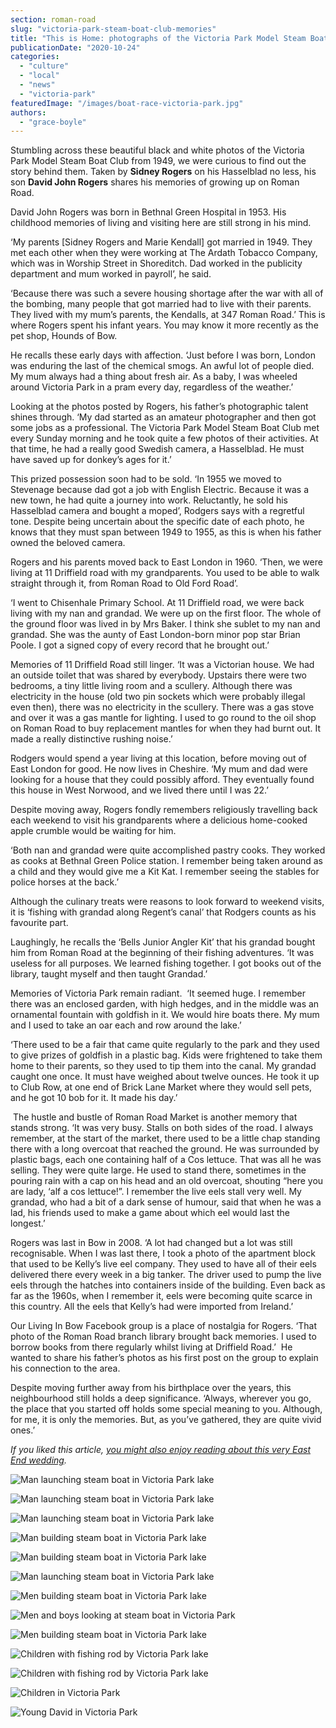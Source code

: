 ```yaml
---
section: roman-road
slug: "victoria-park-steam-boat-club-memories"
title: "This is Home: photographs of the Victoria Park Model Steam Boat Club"
publicationDate: "2020-10-24"
categories: 
  - "culture"
  - "local"
  - "news"
  - "victoria-park"
featuredImage: "/images/boat-race-victoria-park.jpg"
authors: 
  - "grace-boyle"
---
```


Stumbling across these beautiful black and white photos of the Victoria Park Model Steam Boat Club from 1949, we were curious to find out the story behind them. Taken by **Sidney Rogers** on his Hasselblad no less, his son **David John Rogers** shares his memories of growing up on Roman Road.

David John Rogers was born in Bethnal Green Hospital in 1953. His childhood memories of living and visiting here are still strong in his mind. 

‘My parents \[Sidney Rogers and Marie Kendall\] got married in 1949. They met each other when they were working at The Ardath Tobacco Company, which was in Worship Street in Shoreditch. Dad worked in the publicity department and mum worked in payroll’, he said. 

‘Because there was such a severe housing shortage after the war with all of the bombing, many people that got married had to live with their parents. They lived with my mum’s parents, the Kendalls, at 347 Roman Road.’ This is where Rogers spent his infant years. You may know it more recently as the pet shop, Hounds of Bow.

He recalls these early days with affection. ‘Just before I was born, London was enduring the last of the chemical smogs. An awful lot of people died. My mum always had a thing about fresh air. As a baby, I was wheeled around Victoria Park in a pram every day, regardless of the weather.’

Looking at the photos posted by Rogers, his father’s photographic talent shines through. ‘My dad started as an amateur photographer and then got some jobs as a professional. The Victoria Park Model Steam Boat Club met every Sunday morning and he took quite a few photos of their activities. At that time, he had a really good Swedish camera, a Hasselblad. He must have saved up for donkey’s ages for it.’

This prized possession soon had to be sold. ‘In 1955 we moved to Stevenage because dad got a job with English Electric. Because it was a new town, he had quite a journey into work. Reluctantly, he sold his Hasselblad camera and bought a moped’, Rodgers says with a regretful tone. Despite being uncertain about the specific date of each photo, he knows that they must span between 1949 to 1955, as this is when his father owned the beloved camera. 

Rogers and his parents moved back to East London in 1960. ‘Then, we were living at 11 Driffield road with my grandparents. You used to be able to walk straight through it, from Roman Road to Old Ford Road’. 

‘I went to Chisenhale Primary School. At 11 Driffield road, we were back living with my nan and grandad. We were up on the first floor. The whole of the ground floor was lived in by Mrs Baker. I think she sublet to my nan and grandad. She was the aunty of East London-born minor pop star Brian Poole. I got a signed copy of every record that he brought out.’

Memories of 11 Driffield Road still linger. ‘It was a Victorian house. We had an outside toilet that was shared by everybody. Upstairs there were two bedrooms, a tiny little living room and a scullery. Although there was electricity in the house (old two pin sockets which were probably illegal even then), there was no electricity in the scullery. There was a gas stove and over it was a gas mantle for lighting. I used to go round to the oil shop on Roman Road to buy replacement mantles for when they had burnt out. It made a really distinctive rushing noise.’

Rodgers would spend a year living at this location, before moving out of East London for good. He now lives in Cheshire. ‘My mum and dad were looking for a house that they could possibly afford. They eventually found this house in West Norwood, and we lived there until I was 22.’

Despite moving away, Rogers fondly remembers religiously travelling back each weekend to visit his grandparents where a delicious home-cooked apple crumble would be waiting for him. 

‘Both nan and grandad were quite accomplished pastry cooks. They worked as cooks at Bethnal Green Police station. I remember being taken around as a child and they would give me a Kit Kat. I remember seeing the stables for police horses at the back.’

Although the culinary treats were reasons to look forward to weekend visits, it is ‘fishing with grandad along Regent’s canal’ that Rodgers counts as his favourite part. 

Laughingly, he recalls the ‘Bells Junior Angler Kit’ that his grandad bought him from Roman Road at the beginning of their fishing adventures. ‘It was useless for all purposes. We learned fishing together. I got books out of the library, taught myself and then taught Grandad.’ 

Memories of Victoria Park remain radiant.  ‘It seemed huge. I remember there was an enclosed garden, with high hedges, and in the middle was an ornamental fountain with goldfish in it. We would hire boats there. My mum and I used to take an oar each and row around the lake.’

‘There used to be a fair that came quite regularly to the park and they used to give prizes of goldfish in a plastic bag. Kids were frightened to take them home to their parents, so they used to tip them into the canal. My grandad caught one once. It must have weighed about twelve ounces. He took it up to Club Row, at one end of Brick Lane Market where they would sell pets, and he got 10 bob for it. It made his day.’

 The hustle and bustle of Roman Road Market is another memory that stands strong. ‘It was very busy. Stalls on both sides of the road. I always remember, at the start of the market, there used to be a little chap standing there with a long overcoat that reached the ground. He was surrounded by plastic bags, each one containing half of a Cos lettuce. That was all he was selling. They were quite large. He used to stand there, sometimes in the pouring rain with a cap on his head and an old overcoat, shouting “here you are lady, ‘alf a cos lettuce!”. I remember the live eels stall very well. My grandad, who had a bit of a dark sense of humour, said that when he was a lad, his friends used to make a game about which eel would last the longest.’

Rogers was last in Bow in 2008. ‘A lot had changed but a lot was still recognisable. When I was last there, I took a photo of the apartment block that used to be Kelly’s live eel company. They used to have all of their eels delivered there every week in a big tanker. The driver used to pump the live eels through the hatches into containers inside of the building. Even back as far as the 1960s, when I remember it, eels were becoming quite scarce in this country. All the eels that Kelly’s had were imported from Ireland.’

Our Living In Bow Facebook group is a place of nostalgia for Rogers. ‘That photo of the Roman Road branch library brought back memories. I used to borrow books from there regularly whilst living at Driffield Road.’  He wanted to share his father’s photos as his first post on the group to explain his connection to the area. 

Despite moving further away from his birthplace over the years, this neighbourhood still holds a deep significance. ‘Always, wherever you go, the place that you started off holds some special meaning to you. Although, for me, it is only the memories. But, as you’ve gathered, they are quite vivid ones.’ 

  
_If you liked this article,_ [_you might also enjoy reading about this very East End wedding_](https://romanroadlondon.com/east-end-wedding-st-pauls-bow-common/)_._

![Man launching steam boat in Victoria Park lake](/images/boat-race-victoria-park-1024x683.jpg)

![Man launching steam boat in Victoria Park lake](/images/boat-victoria-park-1024x683.jpg)

![Man launching steam boat in Victoria Park lake](/images/launching-boat-victoria-park-1024x683.jpg)

![Man building steam boat in Victoria Park lake](/images/man-and-boat-victoria-park-1024x683.jpg)

![Man building steam boat in Victoria Park lake](/images/man-boat-victoria-park-1024x683.jpg)

![Man launching steam boat in Victoria Park lake](/images/man-with-boat-victoria-park-1024x683.jpg)

![Men building steam boat in Victoria Park lake](/images/men-and-boat-victoria-park-1024x683.jpg)

![Men and boys looking at steam boat in Victoria Park](/images/men-and-boys-victoria-park-1024x683.jpg)

![Men building steam boat in Victoria Park lake](/images/steam-boat-victoria-park-1024x683.jpg)

![Children with fishing rod by Victoria Park lake](/images/children-victoria-park-1024x683.jpg)

![Children with fishing rod by Victoria Park lake](/images/boys-fishing-victoria-park-1024x683.jpg)

![Children in Victoria Park](/images/boy-and-girls-victoria-park-1024x683.jpg)

![Young David in Victoria Park](/images/young-david-victoria-park-1024x683.jpg)
